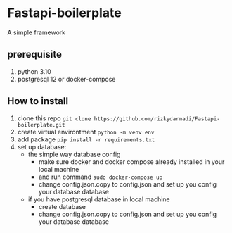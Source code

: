 # Fastapi-boilerplate
A simple framework

## prerequisite
1. python 3.10
1. postgresql 12 or docker-compose


## How to install
1. clone this repo `git clone https://github.com/rizkydarmadi/Fastapi-boilerplate.git`
1. create virtual environtment `python -m venv env`
1. add package `pip install -r requirements.txt`
1. set up database:
    - the simple way database config
      - make sure docker and docker compose already installed in your local machine
      - and run command `sudo docker-compose up`
      - change config.json.copy to config.json and set up you config your database database
    - if you have postgresql database in local machine 
      - create database
      - change config.json.copy to config.json and set up you config your database database
    
